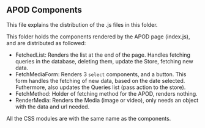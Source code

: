 ## APOD Components

This file explains the distribution of the .js files in this folder.

This folder holds the components rendered by the APOD page (index.js), and are distributed as followed:

* FetchedList: Renders the list at the end of the page. Handles fetching queries in the database, deleting them, update the Store, fetching new data.
* FetchMediaForm: Renders 3 `select` components, and a button. This form handles the fetching of new data, based on the date selected. Futhermore, also updates the Queries list (pass action to the store).
* FetchMethod: Holder of fetching method for the APOD, renders nothing.
* RenderMedia: Renders the Media (image or video), only needs an object with the data and url needed.


All the CSS modules are with the same name as the components.